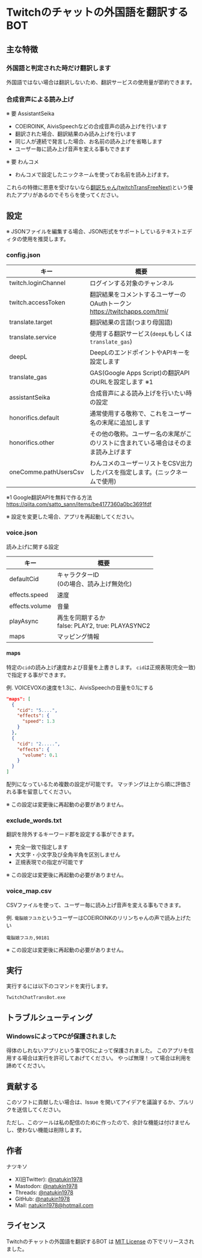 # Twitchのチャットの外国語を翻訳するBOT

## 主な特徴

### 外国語と判定された時だけ翻訳します

外国語ではない場合は翻訳しないため、翻訳サービスの使用量が節約できます。

### 合成音声による読み上げ

※ 要 AssistantSeika

- COEIROINK, AivisSpeechなどの合成音声の読み上げを行います
- 翻訳された場合、翻訳結果のみ読み上げを行います
- 同じ人が連続で発言した場合、お名前の読み上げを省略します
- ユーザー毎に読み上げ音声を変える事もできます

※ 要 わんコメ

- わんコメで設定したニックネームを使ってお名前を読み上げます。


これらの特徴に恩恵を受けないなら[翻訳ちゃん(twitchTransFreeNext)](https://github.com/sayonari/twitchTransFreeNext)という優れたアプリがあるのでそちらを使ってください。

## 設定

※ JSONファイルを編集する場合、JSON形式をサポートしているテキストエディタの使用を推奨します。

### config.json

| キー                        | 概要                                                                                 |
| --------------------------- | ------------------------------------------------------------------------------------ |
| twitch.loginChannel         | ログインする対象のチャンネル                                                         |
| twitch.accessToken          | 翻訳結果をコメントするユーザーのOAuthトークン https://twitchapps.com/tmi/            |
| translate.target            | 翻訳結果の言語(つまり母国語)                                                         |
| translate.service           | 使用する翻訳サービス(`deepL`もしくは`translate_gas`)                                 |
| deepL                       | DeepLのエンドポイントやAPIキーを設定します                                           |
| translate_gas               | GAS(Google Apps Script)の翻訳APIのURLを設定します ※1                                 |
| assistantSeika              | 合成音声による読み上げを行いたい時の設定                                             |
| honorifics.default          | 通常使用する敬称で、これをユーザー名の末尾に追加します                               |
| honorifics.other            | その他の敬称。ユーザー名の末尾がこのリストに含まれている場合はそのまま読み上げます   |
| oneComme.pathUsersCsv       | わんコメのユーザーリストをCSV出力したパスを指定します。(ニックネームで使用)          |

※1 Google翻訳APIを無料で作る方法
https://qiita.com/satto_sann/items/be4177360a0bc3691fdf

※ 設定を変更した場合、アプリを再起動してください。

### voice.json

読み上げに関する設定

| キー                        | 概要                                                 |
| --------------------------- | ---------------------------------------------------- |
| defaultCid                  | キャラクターID <br> (0の場合、読み上げ無効化)        |
| effects.speed               | 速度                                                 |
| effects.volume              | 音量                                                 |
| playAsync                   | 再生を同期するか <br> false: PLAY2, true: PLAYASYNC2 |
| maps                        | マッピング情報                                       |

#### maps

特定の`cid`の読み上げ速度および音量を上書きします。
`cid`は正規表現(完全一致)で指定する事ができます。

例. VOICEVOXの速度を1.3に、AivisSpeechの音量を0.1にする

```json
"maps": [
  {
    "cid": "5....",
    "effects": {
      "speed": 1.3
    }
  },
  {
    "cid": "2.....",
    "effects": {
      "volume": 0.1
    }
  }
]
```

配列になっているため複数の設定が可能です。
マッチングは上から順に評価される事を留意してください。

※ この設定は変更後に再起動の必要がありません。

### exclude_words.txt

翻訳を除外するキーワード郡を設定する事ができます。

- 完全一致で指定します
- 大文字・小文字及び全角半角を区別しません
- 正規表現での指定が可能です

※ この設定は変更後に再起動の必要がありません。

### voice_map.csv

CSVファイルを使って、ユーザー毎に読み上げ音声を変える事もできます。

例. `電脳娘フユカ`というユーザーはCOEIROINKのリリンちゃんの声で読み上げたい

```
電脳娘フユカ,90181
```

※ この設定は変更後に再起動の必要がありません。

## 実行

実行するには以下のコマンドを実行します。
```
TwitchChatTransBot.exe
```

## トラブルシューティング

### WindowsによってPCが保護されました

得体のしれないアプリという事でOSによって保護されました。
このアプリを信用する場合は実行を許可してあげてください。
やっぱ無理！って場合は利用を諦めてください。

## 貢献する

このソフトに貢献したい場合は、Issue を開いてアイデアを議論するか、プルリクを送信してください。

ただし、このツールは私の配信のために作ったので、余計な機能は付けませんし、使わない機能は削除します。

## 作者

ナツキソ

- X(旧Twitter): [@natukin1978](https://x.com/natukin1978)
- Mastodon: [@natukin1978](https://mstdn.jp/@natukin1978)
- Threads: [@natukin1978](https://www.threads.net/@natukin1978)
- GitHub: [@natukin1978](https://github.com/natukin1978)
- Mail: natukin1978@hotmail.com

## ライセンス

Twitchのチャットの外国語を翻訳するBOT は [MIT License](https://opensource.org/licenses/MIT) の下でリリースされました。

